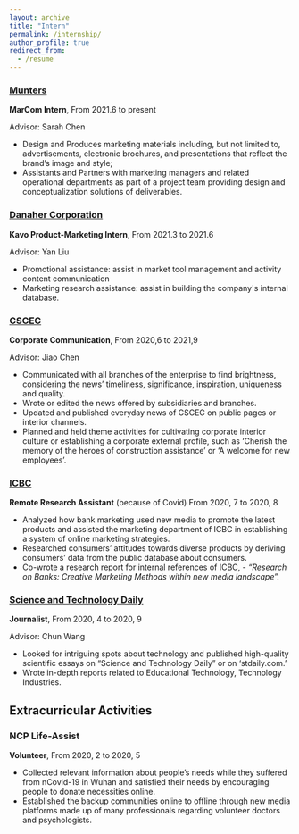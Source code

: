 ```yaml
---
layout: archive
title: "Intern"
permalink: /internship/
author_profile: true
redirect_from:
  - /resume
---
```


### [Munters](https://www.munters.com/) 

**MarCom Intern**, From 2021.6 to present

Advisor: Sarah Chen

- Design and Produces marketing materials including, but not limited to, advertisements, electronic brochures, and presentations that reflect the brand’s image and style; 
- Assistants and Partners with marketing managers and related operational departments as part of a project team providing design and conceptualization solutions of deliverables. 

### [Danaher Corporation](https://www.danaher.com/)

**Kavo Product-Marketing Intern**, From 2021.3 to 2021.6

Advisor: Yan Liu

- Promotional assistance: assist in market tool management and activity content communication 
- Marketing research assistance: assist in building the company's internal database. 

### [CSCEC](https://en.wikipedia.org/wiki/China_State_Construction_Engineering)

**Corporate Communication**, From 2020,6 to 2021,9

Advisor: Jiao Chen

- Communicated with all branches of the enterprise to find brightness, considering the news’ timeliness, significance, inspiration, uniqueness and quality. 
- Wrote or edited the news offered by subsidiaries and branches. 
- Updated and published everyday news of CSCEC on public pages or interior channels. 
- Planned and held theme activities for cultivating corporate interior culture or establishing a corporate external profile, such as ‘Cherish the memory of the heroes of construction assistance’ or ‘A welcome for new employees’. 

### [ICBC ](https://www.icbc.com.cn/ICBC/en/default.htm)

**Remote Research Assistant** (because of Covid)  From 2020, 7 to 2020, 8

- Analyzed how bank marketing used new media to promote the latest products and assisted the marketing department of ICBC in establishing a system of online marketing strategies. 
- Researched consumers’ attitudes towards diverse products by deriving consumers’ data from the public database about consumers. 
- Co-wrote a research report for internal references of ICBC, - *“Research on Banks: Creative Marketing Methods within new media landscape”.* 

### [Science and Technology Daily](https://en.wikipedia.org/wiki/Science_and_Technology_Daily)

**Journalist**, From 2020, 4 to 2020, 9

 Advisor: Chun Wang

- Looked for intriguing spots about technology and published high-quality scientific essays on “Science and Technology Daily” or on ‘stdaily.com.’
- Wrote in-depth reports related to Educational Technology, Technology Industries. 

## Extracurricular Activities 

###  NCP Life-Assist 

**Volunteer**, From 2020, 2 to 2020, 5

- Collected relevant information about people’s needs while they suffered from nCovid-19 in Wuhan and satisfied their needs by encouraging people to donate necessities online. 
- Established the backup communities online to offline through new media platforms made up of many professionals regarding volunteer doctors and psychologists. 
